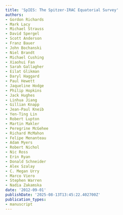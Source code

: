```yaml
---
title: 'SpIES: The Spitzer-IRAC Equatorial Survey'
authors:
- Gordon Richards
- Mark Lacy
- Michael Strauss
- David Spergel
- Scott Anderson
- Franz Bauer
- John Bochanski
- Niel Brandt
- Michael Cushing
- Xiaohui Fan
- Sarah Gallagher
- Eilat Glikman
- Daryl Haggard
- Paul Hewett
- Jaqueline Hodge
- Philip Hopkins
- Jack Hughes
- Linhua Jiang
- Gillian Knapp
- Jean-Paul Kneib
- Yen-Ting Lin
- Robert Lupton
- Martin Makler
- Peregrine McGehee
- Richard McMahon
- Felipe Menanteau
- Adam Myers
- Robert Nichol
- Nic Ross
- Erin Ryan
- Donald Schneider
- Alex Szalay
- C. Megan Urry
- Marco Viero
- Stephen Warren
- Nadia Zakamska
date: '2012-09-01'
publishDate: '2025-08-13T13:45:22.402700Z'
publication_types:
- manuscript
---
```

